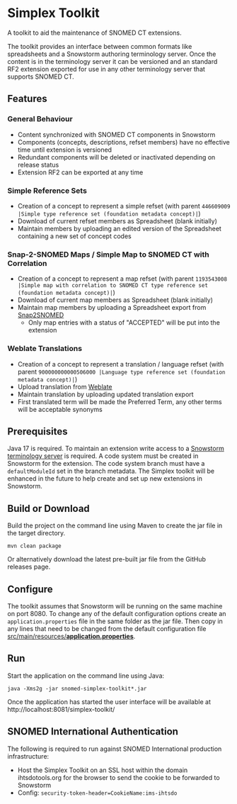 # Simplex Toolkit
A toolkit to aid the maintenance of SNOMED CT extensions. 

The toolkit provides an interface between common formats like spreadsheets and a Snowstorm authoring terminology server. 
Once the content is in the terminology server it can be versioned and an standard RF2 extension exported for use in any other terminology server that supports SNOMED CT. 

## Features
### General Behaviour
  - Content synchronized with SNOMED CT components in Snowstorm
  - Components (concepts, descriptions, refset members) have no effective time until extension is versioned
  - Redundant components will be deleted or inactivated depending on release status
  - Extension RF2 can be exported at any time 
### Simple Reference Sets
  - Creation of a concept to represent a simple refset (with parent `446609009 |Simple type reference set (foundation metadata concept)|`)
  - Download of current refset members as Spreadsheet (blank initially)
  - Maintain members by uploading an edited version of the Spreadsheet containing a new set of concept codes
### Snap-2-SNOMED Maps / Simple Map to SNOMED CT with Correlation
  - Creation of a concept to represent a map refset (with parent `1193543008 |Simple map with correlation to SNOMED CT type reference set (foundation metadata concept)|`)
  - Download of current map members as Spreadsheet (blank initially)
  - Maintain map members by uploading a Spreadsheet export from [Snap2SNOMED](https://snap.snomedtools.org/)
    - Only map entries with a status of "ACCEPTED" will be put into the extension
### Weblate Translations
  - Creation of a concept to represent a translation / language refset (with parent `900000000000506000 |Language type reference set (foundation metadata concept)|`)
  - Upload translation from [Weblate](https://translate.snomedtools.org/)
  - Maintain translation by uploading updated translation export
  - First translated term will be made the Preferred Term, any other terms will be acceptable synonyms

## Prerequisites
Java 17 is required. 
To maintain an extension write access to a [Snowstorm terminology server](https://github.com/IHTSDO/snowstorm) is required.
A code system must be created in Snowstorm for the extension. The code system branch must have a `defaultModuleId` set in the branch metadata.
The Simplex toolkit will be enhanced in the future to help create and set up new extensions in Snowstorm.

## Build or Download
Build the project on the command line using Maven to create the jar file in the target directory.
```
mvn clean package
```
Or alternatively download the latest pre-built jar file from the GitHub releases page.

## Configure
The toolkit assumes that Snowstorm will be running on the same machine on port 8080. To change any of the default configuration options create an `application.properties` file in 
the same folder as the jar file. Then copy in any lines that need to be changed from the default configuration file 
[src/main/resources/**application.properties**](/src/main/resources/application.properties).  

## Run
Start the application on the command line using Java:
```
java -Xms2g -jar snomed-simplex-toolkit*.jar
```
Once the application has started the user interface will be available at http://localhost:8081/simplex-toolkit/

## SNOMED International Authentication
The following is required to run against SNOMED International production infrastructure:
- Host the Simplex Toolkit on an SSL host within the domain ihtsdotools.org for the browser to send the cookie to be forwarded to Snowstorm
- Config: `security-token-header=CookieName:ims-ihtsdo`
